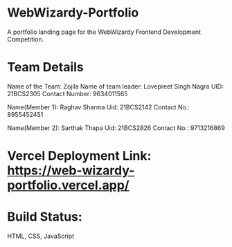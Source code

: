 # WebWizardy-Portfolio
A portfolio landing page for the WebWizardy Frontend Development Competition.

# Team Details
Name of the Team: Zojila
Name of team leader: Lovepreet Singh Nagra
UID: 21BCS2305
Contact Number: 9634011565

Name(Member 1): Raghav Sharma
Uid: 21BCS2142
Contact No.: 8955452451

Name(Member 2): Sarthak Thapa
Uid: 21BCS2826
Contact No.: 9713216869

# Vercel Deployment Link: https://web-wizardy-portfolio.vercel.app/

# Build Status:
HTML, CSS, JavaScript

# 
